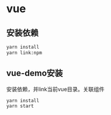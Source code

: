 # vue

## 安装依赖

```bash
yarn install
yarn link:npm
```

## vue-demo安装

安装依赖，并link当前vue目录。关联组件

```bash
yarn install
yarn start
```
